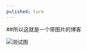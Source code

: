 ```yaml
---
pulished: ture
---    
```


##所以这就是一个带图片的博客    

![测试图](/blog/taylorpang.github.io/image/testpic.jpg)



   
 
 
